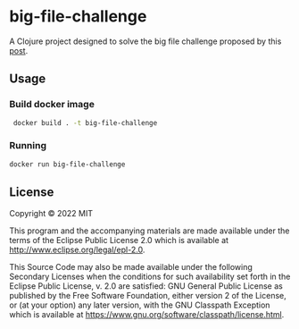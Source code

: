 # big-file-challenge

A Clojure project designed to solve the big file challenge proposed by this [post](https://dev.to/zanfranceschi/desafio-processar-arquivos-grandes-com-restricao-de-memoria-2ie3).

## Usage

### Build docker image
```bash
 docker build . -t big-file-challenge
```

### Running
```bash
docker run big-file-challenge
```

## License

Copyright © 2022 MIT

This program and the accompanying materials are made available under the
terms of the Eclipse Public License 2.0 which is available at
http://www.eclipse.org/legal/epl-2.0.

This Source Code may also be made available under the following Secondary
Licenses when the conditions for such availability set forth in the Eclipse
Public License, v. 2.0 are satisfied: GNU General Public License as published by
the Free Software Foundation, either version 2 of the License, or (at your
option) any later version, with the GNU Classpath Exception which is available
at https://www.gnu.org/software/classpath/license.html.
